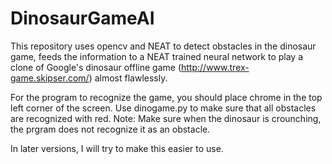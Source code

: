 # DinosaurGameAI
This repository uses opencv and NEAT to detect obstacles in the dinosaur game, feeds the information to a NEAT trained neural network to play a clone of Google's dinosaur offline game (http://www.trex-game.skipser.com/) almost flawlessly. 

For the program to recognize the game, you should place chrome in the top left corner of the screen. Use dinogame.py to make sure that all obstacles are recognized with red. Note: Make sure when the dinosaur is crounching, the prgram does not recognize it as an obstacle. 

In later versions, I will try to make this easier to use.
